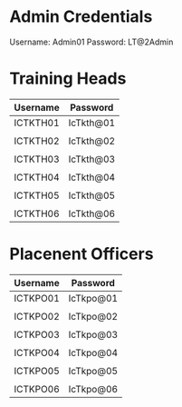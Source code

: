 # Admin Credentials

Username: Admin01
Password: LT@2Admin

# Training Heads

| Username | Password  |
| -------- | --------- |
| ICTKTH01 | IcTkth@01 |
|          |           |
| ICTKTH02 | IcTkth@02 |
|          |           |
| ICTKTH03 | IcTkth@03 |
|          |           |
| ICTKTH04 | IcTkth@04 |
|          |           |
| ICTKTH05 | IcTkth@05 |
|          |           |
| ICTKTH06 | IcTkth@06 |

# Placenent Officers

| Username | Password  |
| -------- | --------- |
| ICTKPO01 | IcTkpo@01 |
|          |           |
| ICTKPO02 | IcTkpo@02 |
|          |           |
| ICTKPO03 | IcTkpo@03 |
|          |           |
| ICTKPO04 | IcTkpo@04 |
|          |           |
| ICTKPO05 | IcTkpo@05 |
|          |           |
| ICTKPO06 | IcTkpo@06 |
